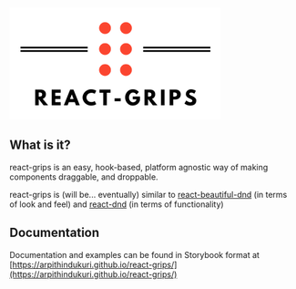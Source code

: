 ![react-grips logo](/assets/react-grips-logo.png)

## What is it?

react-grips is an easy, hook-based, platform agnostic way of making components draggable, and droppable.

react-grips is (will be... eventually) similar to [react-beautiful-dnd](https://github.com/atlassian/react-beautiful-dnd) (in terms of look and feel) and [react-dnd](https://github.com/react-dnd/react-dnd/) (in terms of functionality)

## Documentation
Documentation and examples can be found in Storybook format at [https://arpithindukuri.github.io/react-grips/](https://arpithindukuri.github.io/react-grips/)
